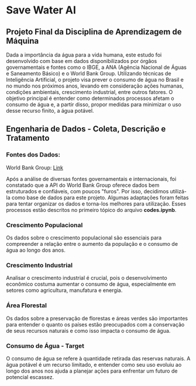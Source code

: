 
# Save Water AI
## Projeto Final da Disciplina de Aprendizagem de Máquina

Dada a importância da água para a vida humana, este estudo foi desenvolvido com base em dados disponibilizados por órgãos governamentais e fontes como o IBGE, a ANA (Agência Nacional de Águas e Saneamento Básico) e o World Bank Group. Utilizando técnicas de Inteligência Artificial, o projeto visa prever o consumo de água no Brasil e no mundo nos próximos anos, levando em consideração ações humanas, condições ambientais, crescimento industrial, entre outros fatores. O objetivo principal é entender como determinados processos afetam o consumo de água e, a partir disso, propor medidas para minimizar o uso desse recurso finito, a água potável.

## Engenharia de Dados - Coleta, Descrição e Tratamento
### Fontes dos Dados:
World Bank Group: [Link](https://data.worldbank.org)

Após a análise de diversas fontes governamentais e internacionais, foi constatado que a API do World Bank Group oferece dados bem estruturados e confiáveis, com poucos "furos". Por isso, decidimos utilizá-la como base de dados para este projeto. Algumas adaptações foram feitas para tentar organizar os dados e torna-los melhores para utilização. Esses processos estão descritos no primeiro tópico do arquivo **codes.ipynb**.

### Crescimento Populacional
Os dados sobre o crescimento populacional são essenciais para compreender a relação entre o aumento da população e o consumo de água ao longo dos anos.

### Crescimento Industrial
Analisar o crescimento industrial é crucial, pois o desenvolvimento econômico costuma aumentar o consumo de água, especialmente em setores como agricultura, manufatura e energia.

### Área Florestal
Os dados sobre a preservação de florestas e áreas verdes são importantes para entender o quanto os países estão preocupados com a conservação de seus recursos naturais e como isso impacta o consumo de água.

### Consumo de Água - Target
O consumo de água se refere à quantidade retirada das reservas naturais. A água potável é um recurso limitado, e entender como seu uso evoluiu ao longo dos anos nos ajuda a planejar ações para enfrentar um futuro de potencial escassez.

